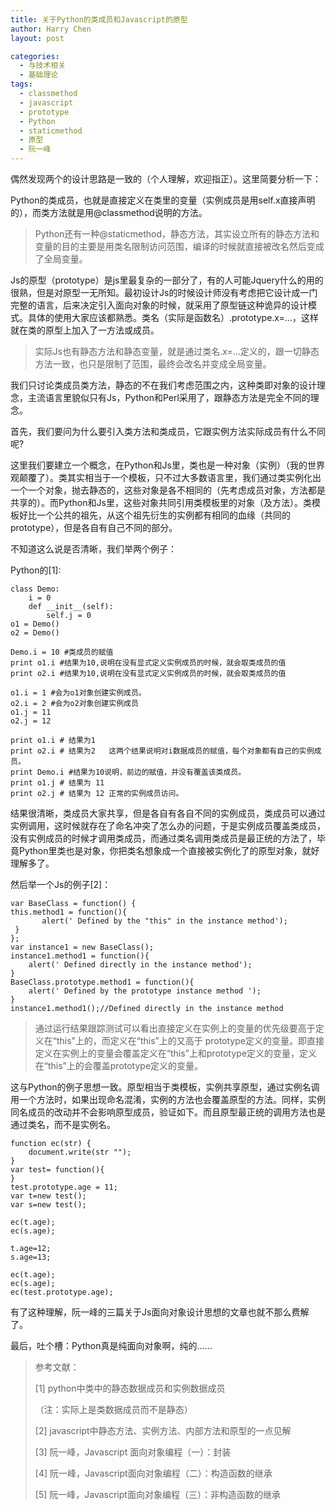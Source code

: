 ```yaml
---
title: 关于Python的类成员和Javascript的原型
author: Harry Chen
layout: post

categories:
  - 与技术相关
  - 基础理论
tags:
  - classmethod
  - javascript
  - prototype
  - Python
  - staticmethod
  - 原型
  - 阮一峰
---
```


  偶然发现两个的设计思路是一致的（个人理解，欢迎指正）。这里简要分析一下：

  Python的类成员，也就是直接定义在类里的变量（实例成员是用self.x直接声明的），而类方法就是用@classmethod说明的方法。

  > Python还有一种@staticmethod，静态方法，其实设立所有的静态方法和变量的目的主要是用类名限制访问范围，编译的时候就直接被改名然后变成了全局变量。

  Js的原型（prototype）是js里最复杂的一部分了，有的人可能Jquery什么的用的很熟，但是对原型一无所知。最初设计Js的时候设计师没有考虑把它设计成一门完整的语言，后来决定引入面向对象的时候，就采用了原型链这种诡异的设计模式。具体的使用大家应该都熟悉。类名（实际是函数名）.prototype.x=…，这样就在类的原型上加入了一方法或成员。

  > 实际Js也有静态方法和静态变量，就是通过类名.x=…定义的，跟一切静态方法一致，也只是限制了范围，最终会改名并变成全局变量。

  我们只讨论类成员类方法，静态的不在我们考虑范围之内，这种类即对象的设计理念，主流语言里貌似只有Js，Python和Perl采用了，跟静态方法是完全不同的理念。

  首先，我们要问为什么要引入类方法和类成员，它跟实例方法实际成员有什么不同呢?

  这里我们要建立一个概念，在Python和Js里，类也是一种对象（实例）（我的世界观颠覆了）。类其实相当于一个模板，只不过大多数语言里，我们通过类实例化出一个一个对象，抛去静态的，这些对象是各不相同的（先考虑成员对象，方法都是共享的）。而Python和Js里，这些对象共同引用类模板里的对象（及方法）。类模板好比一个公共的祖先，从这个祖先衍生的实例都有相同的血缘（共同的prototype），但是各自有自己不同的部分。

  不知道这么说是否清晰，我们举两个例子：

  Python的[1]:


    class Demo:
        i = 0
        def __init__(self):
            self.j = 0
    o1 = Demo()
    o2 = Demo()

    Demo.i = 10 #类成员的赋值
    print o1.i #结果为10,说明在没有显式定义实例成员的时候，就会取类成员的值
    print o2.i #结果为10,说明在没有显式定义实例成员的时候，就会取类成员的值

    o1.i = 1 #会为o1对象创建实例成员。
    o2.i = 2 #会为o2对象创建实例成员
    o1.j = 11
    o2.j = 12

    print o1.i # 结果为1
    print o2.i # 结果为2   这两个结果说明对i数据成员的赋值，每个对象都有自己的实例成员。
    print Demo.i #结果为10说明，前边的赋值，并没有覆盖该类成员。
    print o1.j # 结果为 11
    print o2.j # 结果为 12 正常的实例成员访问。

  结果很清晰，类成员大家共享，但是各自有各自不同的实例成员，类成员可以通过实例调用，这时候就存在了命名冲突了怎么办的问题，于是实例成员覆盖类成员，没有实例成员的时候才调用类成员，而通过类名调用类成员是最正统的方法了，毕竟Python里类也是对象，你把类名想象成一个直接被实例化了的原型对象，就好理解多了。

  然后举一个Js的例子[2]：


    var BaseClass = function() {
    this.method1 = function(){
           alert(' Defined by the "this" in the instance method');
     }
    };
    var instance1 = new BaseClass();
    instance1.method1 = function(){
        alert(' Defined directly in the instance method');
    }
    BaseClass.prototype.method1 = function(){
        alert(' Defined by the prototype instance method ');
    }
    instance1.method1();//Defined directly in the instance method

  > 通过运行结果跟踪测试可以看出直接定义在实例上的变量的优先级要高于定义在“this”上的，而定义在“this”上的又高于 prototype定义的变量。即直接定义在实例上的变量会覆盖定义在“this”上和prototype定义的变量，定义在“this”上的会覆盖prototype定义的变量。

  这与Python的例子思想一致。原型相当于类模板，实例共享原型，通过实例名调用一个方法时，如果出现命名混淆，实例的方法也会覆盖原型的方法。同样，实例同名成员的改动并不会影响原型成员，验证如下。而且原型最正统的调用方法也是通过类名，而不是实例名。


    function ec(str) {
    	document.write(str "");
    }
    var test= function(){
    }
    test.prototype.age = 11;
    var t=new test();
    var s=new test();

    ec(t.age);
    ec(s.age);

    t.age=12;
    s.age=13;

    ec(t.age);
    ec(s.age);
    ec(test.prototype.age);

  有了这种理解，阮一峰的三篇关于Js面向对象设计思想的文章也就不那么费解了。

  最后，吐个槽：Python真是纯面向对象啊，纯的……

> 参考文献：
>
> [1] python中类中的静态数据成员和实例数据成员
>
> 
>
> （注：实际上是类数据成员而不是静态）
>
> [2] javascript中静态方法、实例方法、内部方法和原型的一点见解
>
> 
>
> [3] 阮一峰，Javascript 面向对象编程（一）：封装
>
> 
>
> [4] 阮一峰，Javascript面向对象编程（二）：构造函数的继承
>
> 
>
> [5] 阮一峰，Javascript面向对象编程（三）：非构造函数的继承
>
> 
